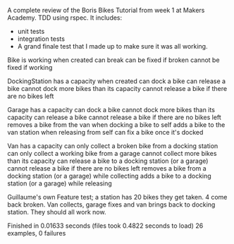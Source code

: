A complete review of the Boris Bikes Tutorial from week 1 at Makers Academy. TDD using rspec.
It includes:
- unit tests
- integration tests
- A grand finale test that I made up to make sure it was all working.

Bike
  is working when created
  can break
  can be fixed if broken
  cannot be fixed if working

DockingStation
  has a capacity when created
  can dock a bike
  can release a bike
  cannot dock more bikes than its capacity
  cannot release a bike if there are no bikes left

Garage
  has a capacity
  can dock a bike
  cannot dock more bikes than its capacity
  can release a bike
  cannot release a bike if there are no bikes left
  removes a bike from the van when docking a bike to self
  adds a bike to the van station when releasing from self
  can fix a bike once it's docked

Van
  has a capacity
  can only collect a broken bike from a docking station
  can only collect a working bike from a garage
  cannot collect more bikes than its capacity
  can release a bike to a docking station (or a garage)
  cannot release a bike if there are no bikes left
  removes a bike from a docking station (or a garage) while collecting
  adds a bike to a docking station (or a garage) while releasing

Guillaume's own Feature test; a station has 20 bikes
  they get taken. 4 come back broken. Van collects, garage fixes and van brings back to docking station. They should all work now.

Finished in 0.01633 seconds (files took 0.4822 seconds to load)
26 examples, 0 failures

